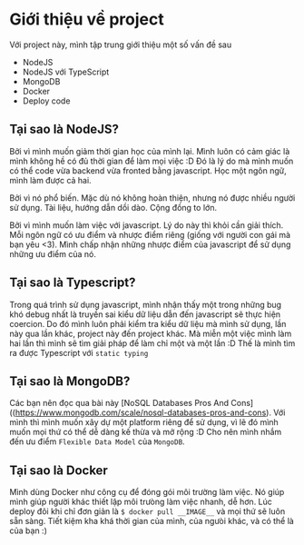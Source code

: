 # Giới thiệu về project

Với project này, mình tập trung giới thiệu một số vấn đề sau

* NodeJS
* NodeJS với TypeScript
* MongoDB
* Docker
* Deploy code

## Tại sao là NodeJS?

Bởi vì mình muốn giảm thời gian học của mình lại. Mình luôn có cảm giác là mình không hề có đủ thời gian để làm mọi việc :D Đó là lý do mà mình muốn có thể code vừa backend vừa fronted bằng javascript. Học một ngôn ngữ, mình làm được cả hai.

Bởi vì nó phổ biến. Mặc dù nó không hoàn thiện, nhưng nó được nhiều người sử dụng. Tài liệu, hướng dẫn dồi dào. Cộng đồng to lớn.

Bởi vì mình muốn làm việc với javascript. Lý do này thì khỏi cần giải thích. Mỗi ngôn ngữ có ưu điểm và nhược điểm riêng (giống với người con gái mà bạn yêu <3). Mình chấp nhận những nhược điểm của javascript để sử dụng những ưu điểm của nó.

## Tại sao là Typescript?

Trong quá trình sử dụng javascript, mình nhận thấy một trong những bug khó debug nhất là truyền sai kiểu dữ liệu dẫn đến javascript sẽ thực hiện coercion. Do đó mình luôn phải kiểm tra kiểu dữ liệu mà mình sử dụng, lần này qua lần khác, project này đến project khác. Mà miễn một việc mình làm hai lần thì mình sẽ tìm giải pháp để làm chỉ một và một lần :D Thế là mình tìm ra được Typescript với `static typing`

## Tại sao là MongoDB?

Các bạn nên đọc qua bài này [NoSQL Databases Pros And Cons]((https://www.mongodb.com/scale/nosql-databases-pros-and-cons). Với mình thì mình muốn xây dự một platform riêng để sử dụng, vì lẽ đó mình muốn mọi thứ có thể dễ dàng kế thừa và mở rộng :D Cho nên mình nhắm đến ưu điểm `Flexible Data Model` của `MongoDB`.

## Tại sao là Docker

Mình dùng Docker như công cụ để đóng gói môi trường làm việc. Nó giúp mình giúp người khác thiết lập môi trưòng làm việc nhanh, dễ hơn. Lúc deploy đôi khi chỉ đơn giản là `$ docker pull __IMAGE__` và mọi thứ sẽ luôn sẵn sàng. Tiết kiệm kha khá thời gian của mình, của ngưòi khác, và có thể là của bạn :)
